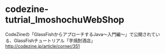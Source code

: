 codezine-tutrial_ImoshochuWebShop
=================================

CodeZineの「GlassFishからアプローチするJava～入門編～」で公開されている、GlassFishチュートリアル「芋焼酎酒店」
http://codezine.jp/article/corner/351

